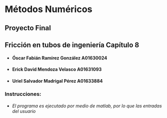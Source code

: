 # Métodos Numéricos 

## Proyecto Final
## Fricción en tubos de ingeniería Capítulo 8

+ ####  Óscar Fabián Ramírez González A01630024
+ #### Erick David Mendoza Velasco A01631093
+ #### Uriel Salvador Madrigal Pérez A01633884


### Instrucciones:

- ###### El programa es ejecutado por medio de matlab, por lo que las entradas del usuario
